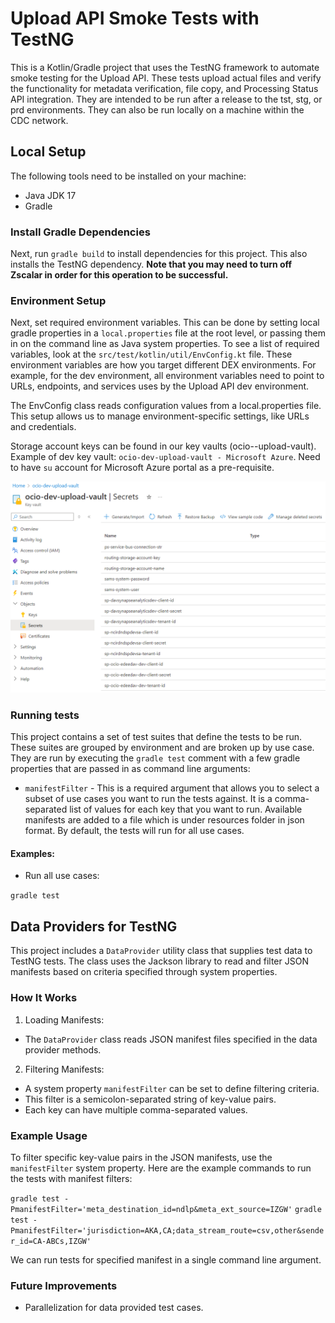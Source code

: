 # Upload API Smoke Tests with TestNG

This is a Kotlin/Gradle project that uses the TestNG framework to automate smoke testing for the Upload API. These tests
upload actual files and verify the functionality for metadata verification, file copy, and Processing Status API
integration. They are intended to be run after a release to the tst, stg, or prd environments. They can also be run
locally on a machine within the CDC network.

## Local Setup

The following tools need to be installed on your machine:

- Java JDK 17
- Gradle

### Install Gradle Dependencies

Next, run `gradle build` to install dependencies for this project. This also installs the TestNG dependency.  **Note
that you may need to turn off Zscalar in order for this operation to be successful.**

### Environment Setup

Next, set required environment variables. This can be done by setting local gradle properties in a `local.properties`
file at the root level, or passing them in on the command line as Java system properties. To see a list of required
variables, look at the `src/test/kotlin/util/EnvConfig.kt` file.
These environment variables are how you target different DEX environments. For example, for the dev environment, all
environment variables need to point to URLs, endpoints, and services uses by the Upload API dev environment.

The EnvConfig class reads configuration values from a local.properties file. This setup allows us to manage environment-specific settings, like URLs and credentials.

Storage account keys can be found in our key vaults (ocio-<env>-upload-vault). 
Example of dev key vault: `ocio-dev-upload-vault - Microsoft Azure`. Need to have `su` account for Microsoft Azure portal as a pre-requisite.

![img.png](img.png)

### Running tests

This project contains a set of test suites that define the tests to be run. These suites are grouped by environment and
are broken up by use case.
They are run by executing the `gradle test` comment with a few gradle properties that are passed in as command line
arguments:

- `manifestFilter` - This is a required argument that allows you to select a subset of use cases you want to run the
  tests against. It is a comma-separated list of values for each key that you want to run. Available manifests are added
  to a file which is under resources folder in json format. By default, the tests will run for all use cases.

#### Examples:

- Run all use cases:

`gradle test`

## Data Providers for TestNG

This project includes a `DataProvider` utility class that supplies test data to TestNG tests. The class uses the Jackson
library to read and filter JSON manifests based on criteria specified through system properties.

### How It Works

1. Loading Manifests:

- The `DataProvider` class reads JSON manifest files specified in the data provider methods.

2. Filtering Manifests:

- A system property `manifestFilter` can be set to define filtering criteria.
- This filter is a semicolon-separated string of key-value pairs.
- Each key can have multiple comma-separated values.

### Example Usage

To filter specific key-value pairs in the JSON manifests, use the `manifestFilter` system property.
Here are the example commands to run the tests with manifest filters:

`gradle test -PmanifestFilter='meta_destination_id=ndlp&meta_ext_source=IZGW'`
`gradle test -PmanifestFilter='jurisdiction=AKA,CA;data_stream_route=csv,other&sender_id=CA-ABCs,IZGW'`

We can run tests for specified manifest in a single command line argument.

### Future Improvements

- Parallelization for data provided test cases.





